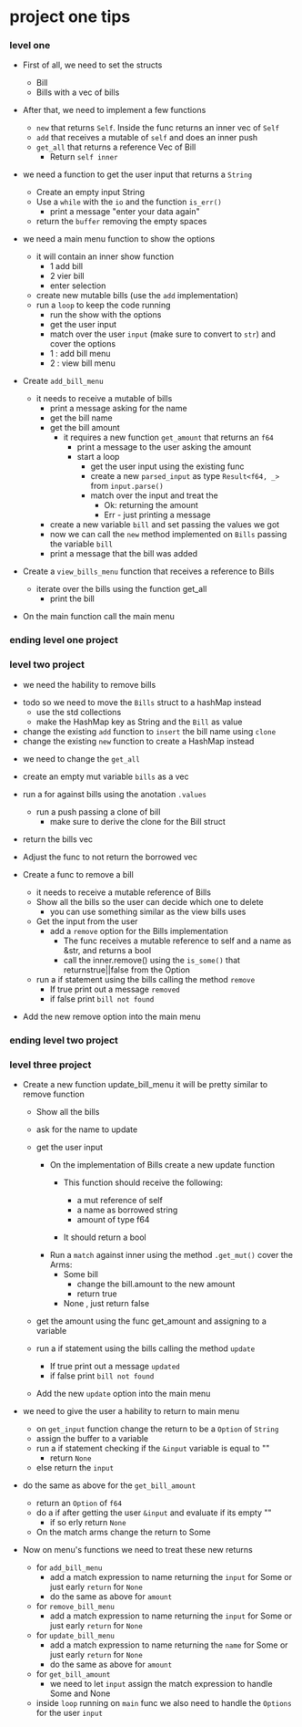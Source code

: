 # project one tips 


### level one 
- First of all, we need to set the structs 
    - Bill
    - Bills with a vec of bills 

- After that, we need to implement a few functions 
    - `new` that returns `Self`. Inside the func returns an inner vec of `Self`
    - `add` that receives a mutable of `self` and does an inner push 
    - `get_all` that returns a reference Vec of Bill
        - Return `self inner`

- we need a function to get the user input that returns a `String`
    - Create an empty input String
    - Use a `while` with the `io` and the function `is_err()`
        - print a message "enter your data again"
    - return the `buffer` removing the empty spaces

- we need a main menu function to show the options
    - it will contain an inner show function 
        - 1 add bill 
        - 2 vier bill 
        - enter selection
    - create new mutable bills (use the `add` implementation)
    - run a `loop` to keep the code running 
        - run the show with the options
        - get the user input
        - match over the user `input` (make sure to convert to `str`) and cover the options
        - 1 : add bill menu 
        - 2 : view bill menu 

- Create `add_bill_menu`
    - it needs to receive a mutable of bills
        - print a message asking for the name
        - get the bill name 
        - get the bill amount 
            - it requires a new function `get_amount` that returns an `f64`
               - print a message to the user asking the amount 
                - start a loop 
                    - get the user input using the existing func
                    - create a new `parsed_input` as type `Result<f64, _>` from `input.parse()`
                    - match over the input and treat the
                        - Ok: returning the amount
                        - Err - just printing a message
        - create a new variable `bill` and set passing the values we got       
        - now we can call the `new` method implemented on `Bills` passing the variable `bill`
        - print a message that the bill was added
- Create a `view_bills_menu` function that receives a reference to Bills 
    - iterate over the bills using the function get_all
        - print the bill
    
- On the main function call the main menu 


### ending level one project


### level two project 

* we need the hability to remove bills
- todo so we need to move the `Bills` struct to a hashMap instead
    - use the std collections
    - make the HashMap key as String and the `Bill` as value
- change the existing `add` function to `insert` the bill name using `clone`
- change the existing `new` function to create a HashMap instead


* we need to change the `get_all` 
- create an empty mut variable `bills` as a vec
- run a for against bills using the anotation `.values`
    - run a push passing a clone of bill
        - make sure to derive the clone for the Bill struct
- return the bills vec
- Adjust the func to not return the borrowed vec

- Create a func to remove a bill
    - it needs to receive a mutable reference of Bills
    - Show all the bills so the user can decide which one to delete
        - you can use something similar as the view bills uses
    - Get the input from the user
        - add a `remove` option for the Bills implementation
            - The func receives a mutable reference to self and a name as &str, and returns a bool
            - call the inner.remove() using the `is_some()` that returnstrue||false from the Option 
    - run a if statement using the bills calling the method `remove`
        - If true print out a message `removed`
        - if false print `bill not found`
- Add the new remove option into the main menu


### ending level two project


### level three project 
- Create a new function update_bill_menu it will be pretty similar to remove function
    - Show all the bills
    - ask for the name to update
    - get the user input

        - On the implementation of Bills create a new update function
            - This function should receive the following:
                * a mut reference of self
                * a name as borrowed string
                * amount of type f64

            - It should return a bool
        - Run a `match` against inner using the method `.get_mut()`
            cover the Arms:
            * Some bill 
                - change the bill.amount to the new amount
                - return true
            * None , just return false

    - get the amount using the func get_amount and assigning to a variable
    - run a if statement using the bills calling the method `update`
        - If true print out a message `updated`
        - if false print `bill not found`
    - Add the new `update` option into the main menu

- we need to give the user a hability to return to main menu
    - on `get_input` function change the return to be a `Option` of `String`
    - assign the buffer to a variable
    - run a if statement checking if the `&input` variable is equal to ""
        - return `None`
    - else return the `input`

- do the same as above for the `get_bill_amount`
    - return an `Option` of `f64`
    - do a if after getting the user `&input` and evaluate if its empty ""
        - if so erly return `None`
    - On the match arms change the return to Some

- Now on menu's functions we need to treat these new returns
    - for `add_bill_menu`
        - add a match expression to name returning the `input` for Some or just early `return` for `None`
        - do the same as above for `amount` 
    - for `remove_bill_menu`
        - add a match expression to name returning the `input` for Some or just early `return` for `None`
    - for `update_bill_menu`
        - add a match expression to name returning the `name` for Some or just early `return` for `None`
        - do the same as above for `amount` 
    - for `get_bill_amount`
        - we need to let `input` assign the match expression to handle Some and None
    - inside `loop` running on `main` func we also need to handle the `Options` for the user `input`

